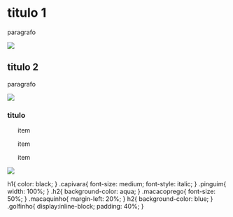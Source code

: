 <!DOCTYPE html>
<html lang="en">
<head>
    <meta charset="UTF-8">
    <linkrel
    <meta name="viewport" content="width=device-width, initial-scale=1.0">
    <title>ola</title>
</head>
<body>
    <h1>titulo 1</h1>
    <p class="capivara">paragrafo</p>
    <img class="pinguim" src="stich.jpg">
    <h2>titulo 2</h2>
    <p class="macaco prego">paragrafo</p>
    <img class="macaquinho" src="macaco.webp">
    <h3>titulo</h3>
    <ul>item</ul>
    <ul>item</ul>
    <ul>item</ul>
    <img class="gato" src="make.jpg">
</body>
</html>

h1{
    color: black;
}
.capivara{
    font-size: medium;
    font-style: italic;
}
.pinguim{
    width: 100%;
}
.h2{
 background-color: aqua;
}
.macacoprego{
font-size: 50%;
}
.macaquinho{
    margin-left: 20%;
}
h2{
    background-color: blue;
}
.golfinho{
    display:inline-block;
    padding: 40%;
}
